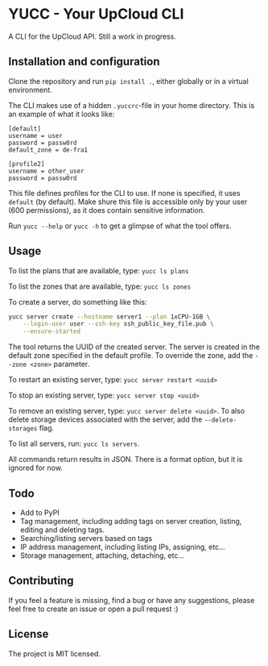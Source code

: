 # YUCC - Your UpCloud CLI

A CLI for the UpCloud API. Still a work in progress.

## Installation and configuration

Clone the repository and run `pip install .`, either globally or in a virtual
environment.

The CLI makes use of a hidden `.yuccrc`-file in your home directory. This is an
example of what it looks like:
```
[default]
username = user
password = passw0rd
default_zone = de-fra1

[profile2]
username = other_user
password = passw0rd
```
This file defines profiles for the CLI to use. If none is specified, it uses
`default` (by default). Make shure this file is accessible only by your user
(600 permissions), as it does contain sensitive information.

Run `yucc --help` or `yucc -h` to get a glimpse of what the tool offers.

## Usage

To list the plans that are available, type: `yucc ls plans`

To list the zones that are available, type: `yucc ls zones`

To create a server, do something like this:
```bash
yucc server create --hostname server1 --plan 1xCPU-1GB \
    --login-user user --ssh-key ssh_public_key_file.pub \
    --ensure-started
```
The tool returns the UUID of the created server. The server is created in the
default zone specified in the default profile. To override the zone, add the
`--zone <zone>` parameter.

To restart an existing server, type: `yucc server restart <uuid>`

To stop an existing server, type: `yucc server stop <uuid>`

To remove an existing server, type: `yucc server delete <uuid>`. To also delete
storage devices associated with the server, add the `--delete-storages` flag.

To list all servers, run: `yucc ls servers`.

All commands return results in JSON. There is a format option, but it is
ignored for now.

## Todo

- Add to PyPI
- Tag management, including adding tags on server creation, listing, editing and
  deleting tags.
- Searching/listing servers based on tags
- IP address management, including listing IPs, assigning, etc...
- Storage management, attaching, detaching, etc...

## Contributing

If you feel a feature is missing, find a bug or have any suggestions, please
feel free to create an issue or open a pull request :)

## License

The project is MIT licensed.
